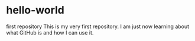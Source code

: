 # hello-world
first repository
This is my very first repository. I am just now learning about what GitHub is and how I can use it. 
